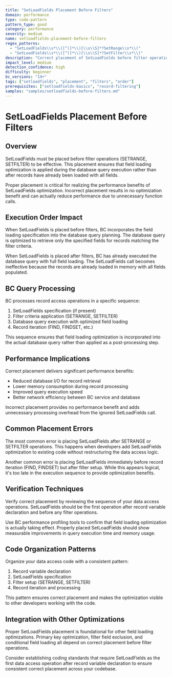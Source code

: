 ```yaml
---
title: "SetLoadFields Placement Before Filters"
domain: performance
type: code-pattern
pattern_type: good
category: performance
severity: medium
name: setloadfields-placement-before-filters
regex_patterns:
  - "SetLoadFields\\s*\\([^)]*\\)[\\s\\S]*?SetRange\\s*\\("
  - "SetLoadFields\\s*\\([^)]*\\)[\\s\\S]*?SetFilter\\s*\\("
description: "Correct placement of SetLoadFields before filter operations for optimal performance"
impact_level: medium
detection_confidence: high
difficulty: beginner
bc_versions: "14+"
tags: ["setloadfields", "placement", "filters", "order"]
prerequisites: ["setloadfields-basics", "record-filtering"]
samples: "samples/setloadfields-before-filters.md"
---
```


# SetLoadFields Placement Before Filters

## Overview

SetLoadFields must be placed before filter operations (SETRANGE, SETFILTER) to be effective. This placement ensures that field loading optimization is applied during the database query execution rather than after records have already been loaded with all fields.

Proper placement is critical for realizing the performance benefits of SetLoadFields optimization. Incorrect placement results in no optimization benefit and can actually reduce performance due to unnecessary function calls.

## Execution Order Impact

When SetLoadFields is placed before filters, BC incorporates the field loading specification into the database query planning. The database query is optimized to retrieve only the specified fields for records matching the filter criteria.

When SetLoadFields is placed after filters, BC has already executed the database query with full field loading. The SetLoadFields call becomes ineffective because the records are already loaded in memory with all fields populated.

## BC Query Processing

BC processes record access operations in a specific sequence:
1. SetLoadFields specification (if present)
2. Filter criteria application (SETRANGE, SETFILTER)
3. Database query execution with optimized field loading
4. Record iteration (FIND, FINDSET, etc.)

This sequence ensures that field loading optimization is incorporated into the actual database query rather than applied as a post-processing step.

## Performance Implications

Correct placement delivers significant performance benefits:
- Reduced database I/O for record retrieval
- Lower memory consumption during record processing
- Improved query execution speed
- Better network efficiency between BC service and database

Incorrect placement provides no performance benefit and adds unnecessary processing overhead from the ignored SetLoadFields call.

## Common Placement Errors

The most common error is placing SetLoadFields after SETRANGE or SETFILTER operations. This happens when developers add SetLoadFields optimization to existing code without restructuring the data access logic.

Another common error is placing SetLoadFields immediately before record iteration (FIND, FINDSET) but after filter setup. While this appears logical, it's too late in the execution sequence to provide optimization benefits.

## Verification Techniques

Verify correct placement by reviewing the sequence of your data access operations. SetLoadFields should be the first operation after record variable declaration and before any filter operations.

Use BC performance profiling tools to confirm that field loading optimization is actually taking effect. Properly placed SetLoadFields should show measurable improvements in query execution time and memory usage.

## Code Organization Patterns

Organize your data access code with a consistent pattern:
1. Record variable declaration
2. SetLoadFields specification
3. Filter setup (SETRANGE, SETFILTER)
4. Record iteration and processing

This pattern ensures correct placement and makes the optimization visible to other developers working with the code.

## Integration with Other Optimizations

Proper SetLoadFields placement is foundational for other field loading optimizations. Primary key optimization, filter field exclusion, and conditional field loading all depend on correct placement before filter operations.

Consider establishing coding standards that require SetLoadFields as the first data access operation after record variable declaration to ensure consistent correct placement across your codebase.